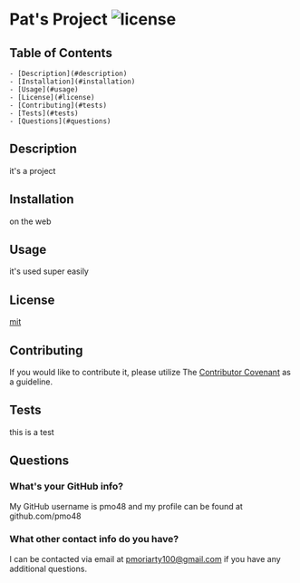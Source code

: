 # Pat's Project ![license](https://img.shields.io/github/license/pmo48/responsive-portfolio-pb)
    
## Table of Contents

    - [Description](#description)
    - [Installation](#installation)
    - [Usage](#usage)
    - [License](#license)
    - [Contributing](#tests)
    - [Tests](#tests)
    - [Questions](#questions)
    
## Description
    
it's a project
    
## Installation
    
on the web
    
## Usage
    
it's used super easily
    
## License

[mit](https://choosealicense.com/licenses/mit/)
    
## Contributing
    
If you would like to contribute it, please utilize The [Contributor Covenant](https://www.contributor-covenant.org/) as a guideline.
    
## Tests
    
this is a test
    
## Questions
    
### What's your GitHub info?
    
My GitHub username is pmo48 and my profile can be found at github.com/pmo48
    
### What other contact info do you have?
    
I can be contacted via email at pmoriarty100@gmail.com if you have any additional questions.
    

